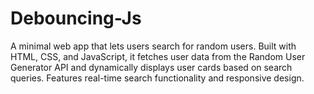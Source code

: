 # Debouncing-Js
A minimal web app that lets users search for random users. Built with HTML, CSS, and JavaScript, it fetches user data from the Random User Generator API and dynamically displays user cards based on search queries. Features real-time search functionality and responsive design.
